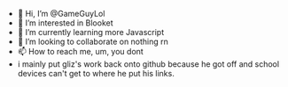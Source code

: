 - 👋 Hi, I’m @GameGuyLol
- 👀 I’m interested in Blooket
- 🌱 I’m currently learning more Javascript
- 💞️ I’m looking to collaborate on nothing rn
- 📫 How to reach me, um, you dont
- i mainly put gliz's work back onto github because he got off and school devices can't get to where he put his links.

<!---
GameGuyLol/GameGuyLol is a ✨ special ✨ repository because its `README.md` (this file) appears on your GitHub profile.
You can click the Preview link to take a look at your changes.
--->
